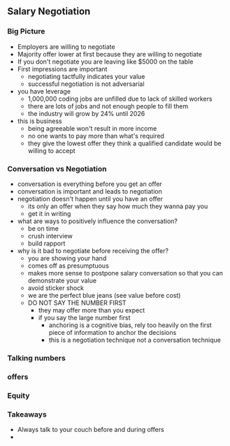 ## Salary Negotiation

### Big Picture
- Employers are willing to negotiate
- Majority offer lower at first because they are willing to negotiate
- If you don't negotiate you are leaving like $5000 on the table
- First impressions are important
  - negotiating tactfully indicates your value
  - successful negotiation is not adversarial
- you have leverage
  - 1,000,000 coding jobs are unfilled due to lack of skilled workers
  - there are lots of jobs and not enough people to fill them
  - the industry will grow by 24% until 2026
- this is business
  - being agreeable won't result in more income
  - no one wants to pay more than what's required
  - they give the lowest offer they think a qualified candidate would be willing to accept

### Conversation vs Negotiation
- conversation is everything before you get an offer
- conversation is important and leads to negotiation
- negotiation doesn't happen until you have an offer
  - its only an offer when they say how much they wanna pay you
  - get it in writing
- what are ways to positively influence the conversation?
  - be on time
  - crush interview
  - build rapport
- why is it bad to negotiate before receiving the offer?
  - you are showing your hand 
  - comes off as presumptuous 
  - makes more sense to postpone salary conversation so that you can demonstrate your value
  - avoid sticker shock
  - we are the perfect blue jeans (see value before cost)
  - DO NOT SAY THE NUMBER FIRST
    - they may offer more than you expect
    - if you say the large number first
      - anchoring is a cognitive bias, rely too heavily on the first piece of information to anchor the decisions
      - this is a negotiation technique not a conversation technique 

### Talking numbers

### offers

### Equity

### Takeaways
- Always talk to your couch before and during offers
- 